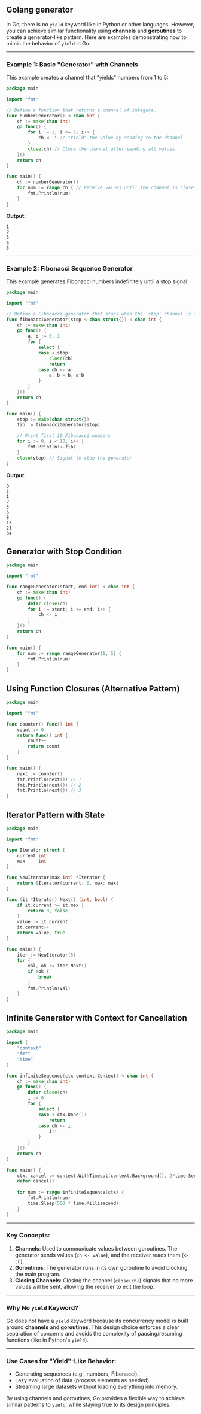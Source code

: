 ## Golang generator

In Go, there is no `yield` keyword like in Python or other languages. However, you can achieve similar functionality using **channels** and **goroutines** to create a generator-like pattern. Here are examples demonstrating how to mimic the behavior of `yield` in Go:

---

### Example 1: Basic "Generator" with Channels
This example creates a channel that "yields" numbers from 1 to 5:

```go
package main

import "fmt"

// Define a function that returns a channel of integers.
func numberGenerator() <-chan int {
    ch := make(chan int)
    go func() {
        for i := 1; i <= 5; i++ {
            ch <- i // "Yield" the value by sending to the channel
        }
        close(ch) // Close the channel after sending all values
    }()
    return ch
}

func main() {
    ch := numberGenerator()
    for num := range ch { // Receive values until the channel is closed
        fmt.Println(num)
    }
}
```

**Output:**
```
1
2
3
4
5
```

---

### Example 2: Fibonacci Sequence Generator
This example generates Fibonacci numbers indefinitely until a stop signal:

```go
package main

import "fmt"

// Define a Fibonacci generator that stops when the 'stop' channel is closed.
func fibonacciGenerator(stop <-chan struct{}) <-chan int {
    ch := make(chan int)
    go func() {
        a, b := 0, 1
        for {
            select {
            case <-stop:
                close(ch)
                return
            case ch <- a:
                a, b = b, a+b
            }
        }
    }()
    return ch
}

func main() {
    stop := make(chan struct{})
    fib := fibonacciGenerator(stop)

    // Print first 10 Fibonacci numbers
    for i := 0; i < 10; i++ {
        fmt.Println(<-fib)
    }
    close(stop) // Signal to stop the generator
}
```

**Output:**
```
0
1
1
2
3
5
8
13
21
34
```


## Generator with Stop Condition

```go
package main

import "fmt"

func rangeGenerator(start, end int) <-chan int {
    ch := make(chan int)
    go func() {
        defer close(ch)
        for i := start; i <= end; i++ {
            ch <- i
        }
    }()
    return ch
}

func main() {
    for num := range rangeGenerator(1, 5) {
        fmt.Println(num)
    }
}
```

## Using Function Closures (Alternative Pattern)

```go
package main

import "fmt"

func counter() func() int {
    count := 0
    return func() int {
        count++
        return count
    }
}

func main() {
    next := counter()
    fmt.Println(next()) // 1
    fmt.Println(next()) // 2
    fmt.Println(next()) // 3
}
```

## Iterator Pattern with State

```go
package main

import "fmt"

type Iterator struct {
    current int
    max     int
}

func NewIterator(max int) *Iterator {
    return &Iterator{current: 0, max: max}
}

func (it *Iterator) Next() (int, bool) {
    if it.current >= it.max {
        return 0, false
    }
    value := it.current
    it.current++
    return value, true
}

func main() {
    iter := NewIterator(5)
    for {
        val, ok := iter.Next()
        if !ok {
            break
        }
        fmt.Println(val)
    }
}
```

## Infinite Generator with Context for Cancellation

```go
package main

import (
    "context"
    "fmt"
    "time"
)

func infiniteSequence(ctx context.Context) <-chan int {
    ch := make(chan int)
    go func() {
        defer close(ch)
        i := 0
        for {
            select {
            case <-ctx.Done():
                return
            case ch <- i:
                i++
            }
        }
    }()
    return ch
}

func main() {
    ctx, cancel := context.WithTimeout(context.Background(), 2*time.Second)
    defer cancel()
    
    for num := range infiniteSequence(ctx) {
        fmt.Println(num)
        time.Sleep(500 * time.Millisecond)
    }
}
```
---

### Key Concepts:
1. **Channels**: Used to communicate values between goroutines. The generator sends values (`ch <- value`), and the receiver reads them (`<-ch`).
2. **Goroutines**: The generator runs in its own goroutine to avoid blocking the main program.
3. **Closing Channels**: Closing the channel (`close(ch)`) signals that no more values will be sent, allowing the receiver to exit the loop.

---

### Why No `yield` Keyword?
Go does not have a `yield` keyword because its concurrency model is built around **channels** and **goroutines**. This design choice enforces a clear separation of concerns and avoids the complexity of pausing/resuming functions (like in Python's `yield`).

---

### Use Cases for "Yield"-Like Behavior:
- Generating sequences (e.g., numbers, Fibonacci).
- Lazy evaluation of data (process elements as needed).
- Streaming large datasets without loading everything into memory.

By using channels and goroutines, Go provides a flexible way to achieve similar patterns to `yield`, while staying true to its design principles.

